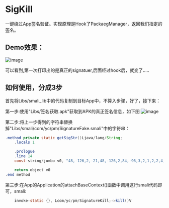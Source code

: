 # SigKill
一键绕过App签名验证。实现原理是Hook了PackaegManager，返回我们指定的签名。

## Demo效果：
![image](https://github.com/xxxyanchenxxx/SigKill/blob/master/Libs/1.png)

可以看到,第一次打印出的是真正的signatuer,后面经过hook后，就变了.....



## 如何使用，分成3步
首先将Libs/smali_lib中的代码复制到目标App中，不算入步骤，好了，接下来：

第一步:使用"Libs/签名获取.apk"获取到APK的真正签名信息，如下图
![image](https://github.com/xxxyanchenxxx/SigKill/blob/master/Libs/2.png)


第二步:将上一步得到的字符串替换掉"Libs/smali/com/yc/pm/SignatureFake.smali"中的字符串：
```java
.method private static getSigStr()Ljava/lang/String;
    .locals 1

    .prologue
    .line 14
    const-string/jumbo v0, "48,-126,2,-21,48,-126,2,84,-96,3,2,1,2,2,4,77,54,-9,-92,48,13,.......

    return-object v0
.end method
```


第三步:在App的Application的attachBaseContext()函数中调用这行smali代码即可，smali:
```java
    invoke-static {}, Lcom/yc/pm/SignatureKill;->kill()V
```
